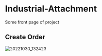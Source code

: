 # Industrial-Attachment
Some front page of project
## Create Order

![20221030_132423](https://user-images.githubusercontent.com/78687005/198867330-37b63795-2deb-4036-b221-9686025a90fe.png)
